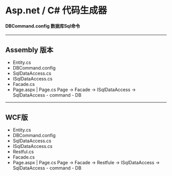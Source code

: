 # Asp.net / C# 代码生成器
#### DBCommand.config  数据库Sql命令
_______________
## Assembly 版本
* Entity.cs
* DBCommand.config
* SqlDataAccess.cs
* ISqlDataAccess.cs
* Facade.cs
* Page.aspx | Page.cs
Page -> Facade -> ISqlDataAccess -> SqlDataAccess - command - DB
_______________
## WCF版
* Entity.cs
* DBCommand.config
* SqlDataAccess.cs
* ISqlDataAccess.cs
* Restful.cs
* Facade.cs
* Page.aspx | Page.cs
Page -> Facade -> Restfule -> ISqlDataAccess -> SqlDataAccess - command - DB
